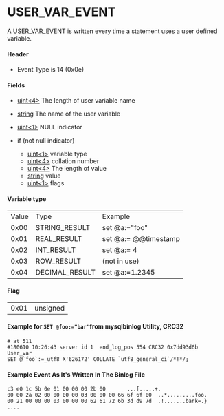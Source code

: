 
# USER_VAR_EVENT

A USER_VAR_EVENT is written every time a statement uses a user defined variable.


#### Header


* Event Type is 14 (0x0e)


#### Fields



* [uint<4>](../protocol-data-types.md#fixed-length-integers) The length of user variable name
* [string<len>](../protocol-data-types.md#fixed-length-strings) The name of the user variable
* [uint<1>](../protocol-data-types.md#fixed-length-integers) NULL indicator
* if (not null indicator)

  * [uint<1>](../protocol-data-types.md#fixed-length-integers) variable type
  * [uint<4>](../protocol-data-types.md#fixed-length-integers) collation number
  * [uint<4>](../protocol-data-types.md#fixed-length-integers) The length of value
  * [string<len>](../protocol-data-types.md#fixed-length-strings) value
  * [uint<1>](../protocol-data-types.md#fixed-length-integers) flags



#### Variable type



|   |   |   |
| --- | --- | --- |
| Value | Type | Example |
| 0x00 | STRING_RESULT | set @a:="foo" |
| 0x01 | REAL_RESULT | set @a:= @@timestamp |
| 0x02 | INT_RESULT | set @a:= 4 |
| 0x03 | ROW_RESULT | (not in use) |
| 0x04 | DECIMAL_RESULT | set @a:=1.2345 |



#### Flag



|   |   |
| --- | --- |
| 0x01 | unsigned |



#### Example for `SET @foo:="bar"`from mysqlbinlog Utility, CRC32


```
# at 511
#180610 10:26:43 server id 1  end_log_pos 554 CRC32 0x7dd93d6b 	User_var
SET @`foo`:=_utf8 X'626172' COLLATE `utf8_general_ci`/*!*/;
```


#### Example Event As It's Written In The Binlog File


```
c3 e0 1c 5b 0e 01 00 00 00 2b 00       ...[.....+.
00 00 2a 02 00 00 00 00 03 00 00 00 66 6f 6f 00  ..*.........foo.
00 21 00 00 00 03 00 00 00 62 61 72 6b 3d d9 7d  .!.......bark=.}                                          ....
```

